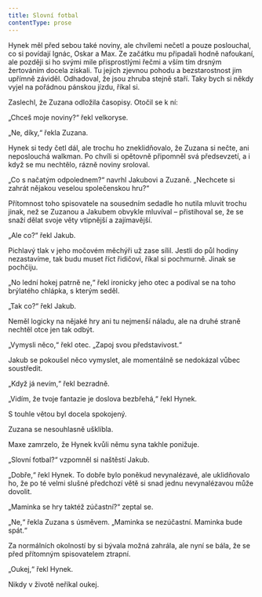 ```yaml
---
title: Slovní fotbal
contentType: prose
---
```


<section>

Hynek měl před sebou také noviny, ale chvílemi nečetl a pouze poslouchal, co si povídají Ignác, Oskar a Max. Ze začátku mu připadali hodně nafoukaní, ale později si ho svými mile přisprostlými řečmi a vším tím drsným žertováním docela získali. Tu jejich zjevnou pohodu a bezstarostnost jim upřímně záviděl. Odhadoval, že jsou zhruba stejně staří. Taky bych si někdy vyjel na pořádnou pánskou jízdu, říkal si.

Zaslechl, že Zuzana odložila časopisy. Otočil se k ní:

„Chceš moje noviny?“ řekl velkoryse.

„Ne, díky,“ řekla Zuzana.

Hynek si tedy četl dál, ale trochu ho zneklidňovalo, že Zuzana si nečte, ani neposlouchá walkman. Po chvíli si opětovně připomněl svá předsevzetí, a i když se mu nechtělo, rázně noviny sroloval.

„Co s načatým odpolednem?“ navrhl Jakubovi a Zuzaně. „Nechcete si zahrát nějakou veselou společenskou hru?“

Přítomnost toho spisovatele na sousedním sedadle ho nutila mluvit trochu jinak, než se Zuzanou a Jakubem obvykle mluvíval – přistihoval se, že se snaží dělat svoje věty vtipnější a zajímavější.

„Ale co?“ řekl Jakub.

Pichlavý tlak v jeho močovém měchýři už zase sílil. Jestli do půl hodiny nezastavíme, tak budu muset říct řidičovi, říkal si po­chmurně. Jinak se pochčiju.

„No lední hokej patrně ne,“ řekl ironicky jeho otec a podíval se na toho brýlatého chlápka, s kterým seděl.

„Tak co?“ řekl Jakub.

Neměl logicky na nějaké hry ani tu nejmenší náladu, ale na druhé straně nechtěl otce jen tak odbýt.

„Vymysli něco,“ řekl otec. „Zapoj svou představivost.“

Jakub se pokoušel něco vymyslet, ale momentálně se nedokázal vůbec soustředit.

„Když já nevím,“ řekl bezradně.

„Vidím, že tvoje fantazie je doslova bezbřehá,“ řekl Hynek.

S touhle větou byl docela spokojený.

Zuzana se nesouhlasně ušklíbla.

Maxe zamrzelo, že Hynek kvůli němu syna takhle ponižuje.

„Slovní fotbal?“ vzpomněl si naštěstí Jakub.

„Dobře,“ řekl Hynek. To dobře bylo poněkud nevynalézavé, ale uklidňovalo ho, že po té velmi slušné předchozí větě si snad jednu nevynalézavou může dovolit.

„Maminka se hry taktéž zúčastní?“ zeptal se.

„Ne,“ řekla Zuzana s úsměvem. „Maminka se nezúčastní. Maminka bude spát.“

Za normálních okolností by si bývala možná zahrála, ale nyní se bála, že se před přítomným spisovatelem ztrapní.

„Oukej,“ řekl Hynek.

Nikdy v životě neříkal oukej.

</section>
